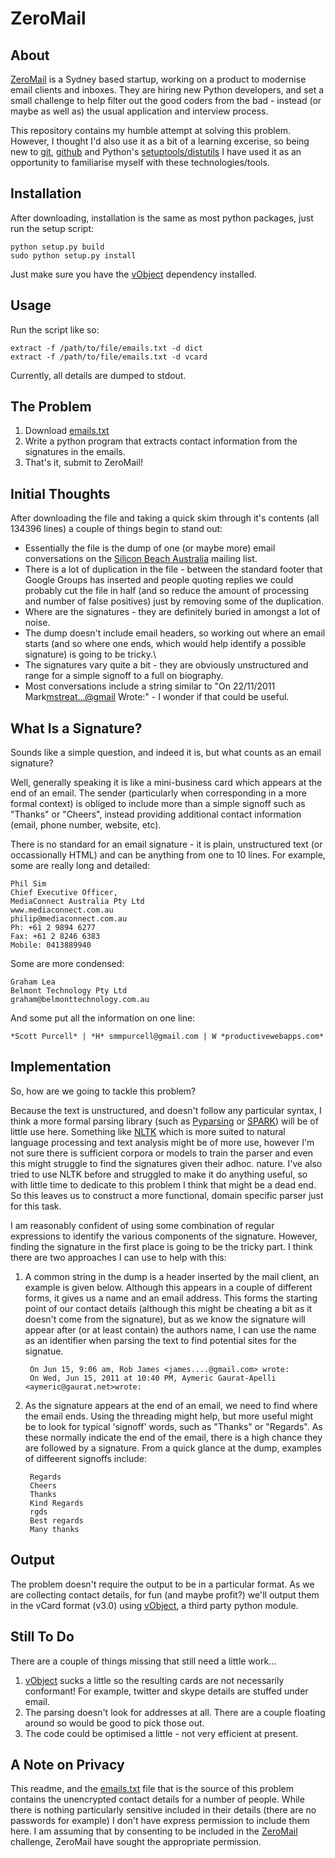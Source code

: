 ZeroMail
========

About
-----

[ZeroMail][1] is a Sydney based startup, working on a product to modernise email clients and inboxes.  They are hiring new Python developers, and set a small challenge to help filter out the good coders from the bad - instead (or maybe as well as) the usual application and interview process.

This repository contains my humble attempt at solving this problem.  However, I thought I'd also use it as a bit of a learning excerise, so being new to [git][2], [github][3] and Python's [setuptools/distutils][4] I have used it as an opportunity to familiarise myself with these technologies/tools.

Installation
------------

After downloading, installation is the same as most python packages, just run the setup script:

    python setup.py build
    sudo python setup.py install

Just make sure you have the [vObject][10] dependency installed.

Usage
-----

Run the script like so:

    extract -f /path/to/file/emails.txt -d dict
    extract -f /path/to/file/emails.txt -d vcard

Currently, all details are dumped to stdout.

The Problem
-----------

1. Download [emails.txt][5]
2. Write a python program that extracts contact information from the signatures in the emails.
3. That's it, submit to ZeroMail!

Initial Thoughts
----------------

After downloading the file and taking a quick skim through it's contents (all 134396 lines) a couple of things begin to stand out:

* Essentially the file is the dump of one (or maybe more) email conversations on the [Silicon Beach Australia][6] mailing list.
* There is a lot of duplication in the file - between the standard footer that Google Groups has inserted and people quoting replies we could probably cut the file in half (and so reduce the amount of processing and number of false positives) just by removing some of the duplication.
* Where are the signatures - they are definitely buried in amongst a lot of noise.
* The dump doesn't include email headers, so working out where an email starts (and so where one ends, which would help identify a possible signature) is going to be tricky.\
* The signatures vary quite a bit - they are obviously unstructured and range for a simple signoff to a full on biography.
* Most conversations include a string similar to "On 22/11/2011 Mark<mstreat...@gmail> Wrote:" - I wonder if that could be useful.

What Is a Signature?
--------------------

Sounds like a simple question, and indeed it is, but what counts as an email signature?

Well, generally speaking it is like a mini-business card which appears at the end of an email.  The sender (particularly when corresponding in a more formal context) is obliged to include more than a simple signoff such as "Thanks" or "Cheers", instead providing additional contact information (email, phone number, website, etc).

There is no standard for an email signature - it is plain, unstructured text (or occassionally HTML) and can be anything from one to 10 lines. For example, some are really long and detailed:

    Phil Sim
    Chief Executive Officer,
    MediaConnect Australia Pty Ltd
    www.mediaconnect.com.au
    philip@mediaconnect.com.au
    Ph: +61 2 9894 6277
    Fax: +61 2 8246 6383
    Mobile: 0413889940

Some are more condensed:

    Graham Lea
    Belmont Technology Pty Ltd
    graham@belmonttechnology.com.au

And some put all the information on one line:

    *Scott Purcell* | *H* smmpurcell@gmail.com | W *productivewebapps.com*

Implementation
--------------

So, how are we going to tackle this problem?  

Because the text is unstructured, and doesn't follow any particular syntax, I think a more formal parsing library (such as [Pyparsing][7] or [SPARK][8]) will be of little use here.  Something like [NLTK][9] which is more suited to natural language processing and text analysis might be of more use, however I'm not sure there is sufficient corpora or models to train the parser and even this might struggle to find the signatures given their adhoc. nature.  I've also tried to use NLTK before and struggled to make it do anything useful, so with little time to dedicate to this problem I think that might be a dead end.  So this leaves us to construct a more functional, domain specific parser just for this task.

I am reasonably confident of using some combination of regular expressions to identify the various components of the signature.  However, finding the signature in the first place is going to be the tricky part.  I think there are two approaches I can use to help with this:

1. A common string in the dump is a header inserted by the mail client, an example is given below.  Although this appears in a couple of different forms, it gives us a name and an email address.  This forms the starting point of our contact details (although this might be cheating a bit as it doesn't come from the signature), but as we know the signature will appear after (or at least contain) the authors name, I can use the name as an identifier when parsing the text to find potential sites for the signatue.

        On Jun 15, 9:06 am, Rob James <james....@gmail.com> wrote:
        On Wed, Jun 15, 2011 at 10:40 PM, Aymeric Gaurat-Apelli <aymeric@gaurat.net>wrote:

2. As the signature appears at the end of an email, we need to find where the email ends.  Using the threading might help, but more useful might be to look for typical 'signoff' words, such as "Thanks" or "Regards".  As these normally indicate the end of the email, there is a high chance they are followed by a signature.  From a quick glance at the dump, examples of diffeerent signoffs include:

        Regards
        Cheers
        Thanks
        Kind Regards
        rgds
        Best regards
        Many thanks

Output
------

The problem doesn't require the output to be in a particular format.  As we are collecting contact details, for fun (and maybe profit?) we'll output them in the vCard format (v3.0) using [vObject][10], a third party python module.

Still To Do
-----------

There are a couple of things missing that still need a little work...

1. [vObject][10] sucks a little so the resulting cards are not necessarily conformant!  For example, twitter and skype details are stuffed under email.
2. The parsing doesn't look for addresses at all.  There are a couple floating around so would be good to pick those out.
3. The code could be optimised a little - not very efficient at present.

A Note on Privacy
-----------------

This readme, and the [emails.txt][5] file that is the source of this problem contains the unencrypted contact details for a number of people.  While there is nothing particularly sensitive included in their details (there are no passwords for example) I don't have express permission to include them here.  I am assuming that by consenting to be included in the [ZeroMail][1] challenge, ZeroMail have sought the appropriate permission.

[1]: http://zeromail.com/                                   "ZeroMail"
[2]: http://git-scm.com/                                    "Git"
[3]: https://github.com/                                    "GitHub"
[4]: http://docs.python.org/distutils/index.html            "Distributing Python Modules"
[5]: http://zeromail.com/static/download/emails.txt         "emails.txt"
[6]: http://groups.google.com/group/silicon-beach-australia "Silicon Beach Australi"
[7]: http://pyparsing.wikispaces.com/                       "Pyparsing"
[8]: http://pages.cpsc.ucalgary.ca/~aycock/spark/           "SPARK"
[9]: http://www.nltk.org/                                   "NLTK"
[10]: http://vobject.skyhouseconsulting.com/usage.html      "vObject"

